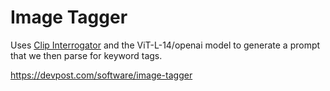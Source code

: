 # Image Tagger

Uses [Clip Interrogator](https://github.com/pharmapsychotic/clip-interrogator) and the ViT-L-14/openai model to generate a prompt that we then parse for keyword tags.

https://devpost.com/software/image-tagger
